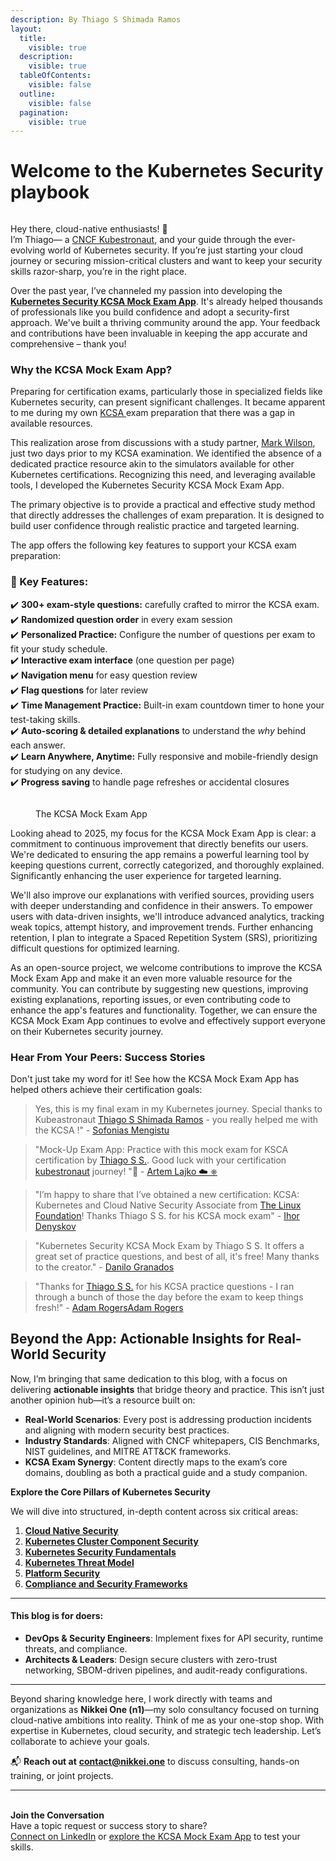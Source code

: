 ```yaml
---
description: By Thiago S Shimada Ramos
layout:
  title:
    visible: true
  description:
    visible: true
  tableOfContents:
    visible: false
  outline:
    visible: false
  pagination:
    visible: true
---
```


# Welcome to the Kubernetes Security playbook

<figure><img src=".gitbook/assets/cloud-native security.png" alt=""><figcaption></figcaption></figure>

Hey there, cloud-native enthusiasts! 👋\
I’m Thiago— a [CNCF Kubestronaut](https://www.cncf.io/training/kubestronaut/?p=thiago-sinji-shimada-ramos), and your guide through the ever-evolving world of Kubernetes security. If you’re just starting your cloud journey or securing mission-critical clusters and want to keep your security skills razor-sharp, you’re in the right place.

Over the past year, I’ve channeled my passion into developing the [**Kubernetes Security KCSA Mock Exam App**](https://github.com/thiago4go/kubernetes-security-kcsa-mock/). It's already helped thousands of professionals like you build confidence and adopt a security-first approach. We've built a thriving community around the app. Your feedback and contributions have been invaluable in keeping the app accurate and comprehensive – thank you!

### Why the KCSA Mock Exam App?

Preparing for certification exams, particularly those in specialized fields like Kubernetes security, can present significant challenges. It became apparent to me during my own [KCSA ](https://training.linuxfoundation.org/certification/kubernetes-and-cloud-native-security-associate-kcsa/)exam preparation that there was a gap in available resources.

This realization arose from discussions with a study partner, [Mark Wilson](https://www.linkedin.com/in/m2w/), just two days prior to my KCSA examination. We identified the absence of a dedicated practice resource akin to the simulators available for other Kubernetes certifications. Recognizing this need, and leveraging available tools, I developed the Kubernetes Security KCSA Mock Exam App.

The primary objective is to provide a practical and effective study method that directly addresses the challenges of exam preparation. It is designed to build user confidence through realistic practice and targeted learning.

The app offers the following key features to support your KCSA exam preparation:

### **📌 Key Features:**

✔️ **300+ exam-style questions:** carefully crafted to mirror the KCSA exam.\
✔️ **Randomized question order** in every exam session\
✔️ **Personalized Practice:** Configure the number of questions per exam to fit your study schedule.\
✔️ **Interactive exam interface** (one question per page)\
✔️ **Navigation menu** for easy question review\
✔️ **Flag questions** for later review\
✔️ **Time Management Practice:** Built-in exam countdown timer to hone your test-taking skills.\
✔️ **Auto-scoring & detailed explanations** to understand the _why_ behind each answer.\
✔️ **Learn Anywhere, Anytime:** Fully responsive and mobile-friendly design for studying on any device.\
✔️ **Progress saving** to handle page refreshes or accidental closures

<figure><img src=".gitbook/assets/image (2).png" alt=""><figcaption><p>The KCSA Mock Exam App</p></figcaption></figure>

Looking ahead to 2025, my focus for the KCSA Mock Exam App is clear: a commitment to continuous improvement that directly benefits our users. We're dedicated to ensuring the app remains a powerful learning tool by keeping questions current, correctly categorized, and thoroughly explained. Significantly enhancing the user experience for targeted learning.&#x20;

We'll also improve our explanations with verified sources, providing users with deeper understanding and confidence in their answers. To empower users with data-driven insights, we'll introduce advanced analytics, tracking weak topics, attempt history, and improvement trends. Further enhancing retention, I plan to integrate a Spaced Repetition System (SRS), prioritizing difficult questions for optimized learning.&#x20;

As an open-source project, we welcome contributions to improve the KCSA Mock Exam App and make it an even more valuable resource for the community.  You can contribute by suggesting new questions, improving existing explanations, reporting issues, or even contributing code to enhance the app's features and functionality. Together, we can ensure the KCSA Mock Exam App continues to evolve and effectively support everyone on their Kubernetes security journey.

### Hear From Your Peers: Success Stories

Don't just take my word for it! See how the KCSA Mock Exam App has helped others achieve their certification goals:

> Yes, this is my final exam in my Kubernetes journey. Special thanks to Kubeastronaut [Thiago S Shimada Ramos](https://www.linkedin.com/in/thiago4go?trk=public_post_embed-text) - you really helped me with the KCSA !" - [Sofonias Mengistu ](https://www.linkedin.com/in/sofonias-mengistu-b5394179?trk=public_post_embed_feed-actor-name)

> "Mock-Up Exam App: Practice with this mock exam for KSCA certification by [Thiago S S.](https://www.linkedin.com/in/thiago4go?trk=public_post_embed-text). Good luck with your certification [kubestronaut](https://www.linkedin.com/company/kubestrong?trk=public_post_embed-text) journey! "🚀 - [Artem Lajko ☁️ ⎈ ](https://www.linkedin.com/in/lajko?trk=public_post_embed_feed-actor-name)

> "I’m happy to share that I’ve obtained a new certification: KCSA: Kubernetes and Cloud Native Security Associate from [The Linux Foundation](https://www.linkedin.com/company/the-linux-foundation?trk=public_post_embed-text)! Thanks Thiago S S. for his KCSA mock exam" - [Ihor Denyskov](https://www.linkedin.com/in/ihordenyskov?trk=public_post_embed_feed-actor-name)

> "Kubernetes Security KCSA Mock Exam by Thiago S S. It offers a great set of practice questions, and best of all, it's free! Many thanks to the creator." - [Danilo Granados ](https://www.linkedin.com/in/danilo-granados?trk=public_post_embed_feed-actor-name)

> "Thanks for [Thiago S S.](https://www.linkedin.com/in/thiago4go/) for his KCSA practice questions - I ran through a bunch of those the day before the exam to keep things fresh!" - [Adam RogersAdam Rogers](https://www.linkedin.com/in/adam-rogers-098466258?miniProfileUrn=urn%3Ali%3Afsd_profile%3AACoAAD9tfvQBS8npzVWDmbBP9mdCqqY0QsLBMtg)

## Beyond the App: Actionable Insights for Real-World Security

Now, I’m bringing that same dedication to this blog, with a focus on delivering **actionable insights** that bridge theory and practice. This isn’t just another opinion hub—it’s a resource built on:

* **Real-World Scenarios**: Every post is addressing production incidents and aligning with modern security best practices.
* **Industry Standards**: Aligned with CNCF whitepapers, CIS Benchmarks, NIST guidelines, and MITRE ATT\&CK frameworks.
* **KCSA Exam Synergy**: Content directly maps to the exam’s core domains, doubling as both a practical guide and a study companion.

**Explore the Core Pillars of Kubernetes Security**

We will dive into structured, in-depth content across six critical areas:

1. [**Cloud Native Security**](broken-reference)
2. [**Kubernetes Cluster Component Security**](broken-reference)
3. [**Kubernetes Security Fundamentals**](broken-reference)
4. [**Kubernetes Threat Model**](broken-reference)
5. [**Platform Security**](broken-reference)
6. [**Compliance and Security Frameworks**](broken-reference)

***

#### This blog is for **doers**:

* **DevOps & Security Engineers**: Implement fixes for API security, runtime threats, and compliance.
* **Architects & Leaders**: Design secure clusters with zero-trust networking, SBOM-driven pipelines, and audit-ready configurations.

***

Beyond sharing knowledge here, I work directly with teams and organizations as **Nikkei One (n1)**—my solo consultancy focused on turning cloud-native ambitions into reality. Think of me as your one-stop shop. With expertise in Kubernetes, cloud security, and strategic tech leadership. Let’s collaborate to achieve your goals.

📬 **Reach out at** [**contact@nikkei.one**](mailto:contact@nikkei.one) to discuss consulting, hands-on training, or joint projects.

***

\
**Join the Conversation**\
Have a topic request or success story to share?\
[Connect on LinkedIn](https://www.linkedin.com/in/thiago4go/) or [explore the KCSA Mock Exam App](https://kubernetes-security-kcsa-mock.vercel.app/) to test your skills.
